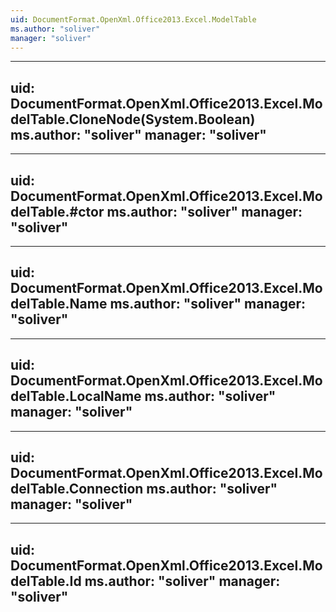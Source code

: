 ```yaml
---
uid: DocumentFormat.OpenXml.Office2013.Excel.ModelTable
ms.author: "soliver"
manager: "soliver"
---
```


---
uid: DocumentFormat.OpenXml.Office2013.Excel.ModelTable.CloneNode(System.Boolean)
ms.author: "soliver"
manager: "soliver"
---

---
uid: DocumentFormat.OpenXml.Office2013.Excel.ModelTable.#ctor
ms.author: "soliver"
manager: "soliver"
---

---
uid: DocumentFormat.OpenXml.Office2013.Excel.ModelTable.Name
ms.author: "soliver"
manager: "soliver"
---

---
uid: DocumentFormat.OpenXml.Office2013.Excel.ModelTable.LocalName
ms.author: "soliver"
manager: "soliver"
---

---
uid: DocumentFormat.OpenXml.Office2013.Excel.ModelTable.Connection
ms.author: "soliver"
manager: "soliver"
---

---
uid: DocumentFormat.OpenXml.Office2013.Excel.ModelTable.Id
ms.author: "soliver"
manager: "soliver"
---
